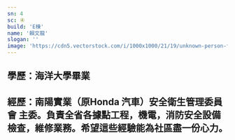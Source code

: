 ```yaml
---
sn: 4
sc: ④
build: 'E棟'
name: '賴文龍'
slogan: ''
image: 'https://cdn5.vectorstock.com/i/1000x1000/21/19/unknown-person-flat-icon-vector-15222119.jpg'
---
```

## 學歷：海洋大學畢業
## 經歷：南陽實業（原Honda 汽車）安全衛生管理委員會 主委。負責全省各據點工程，機電，消防安全設備檢查，維修業務。希望這些經驗能為社區盡一份心力。